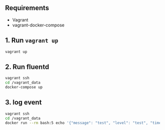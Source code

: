 ## Requirements

* Vagrant
* vagrant-docker-compose

## 1. Run `vagrant up`

```bash
vagrant up
```

## 2. Run fluentd

```bash
vagrant ssh
cd /vagrant_data
docker-compose up
```

## 3. log event

```bash
vagrant ssh
cd /vagrant_data
docker run --rm bash:5 echo '{"message": "test", "level": "test", "timestamp": "2020-03-19T23:33:28+09:00"}'
```